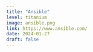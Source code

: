 ```yaml
---
title: "Ansible"
level: titanium
image: ansible.png
link: https://www.ansible.com/
date: 2024-01-27
draft: false
---
```



